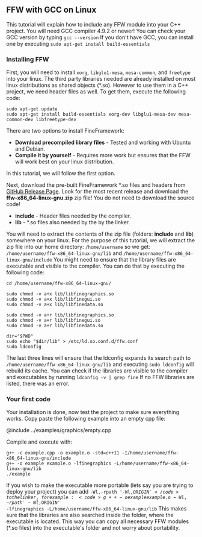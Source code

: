 FFW with GCC on Linux
-----------------------------------------

This tutorial will explain how to include any FFW module into your C++ project. You will need GCC compiler 4.9.2 or newer! You can check your GCC version by typing `gcc --version` If you don't have GCC, you can install one by executing `sudo apt-get install build-essentials`

### Installing FFW

First, you will need to install `xorg`, `libglu1-mesa`, `mesa-common`, and `freetype` into your linux. The third party libraries needed are already installed on most linux distributions as shared objects (*.so). However to use them in a C++ project, we need header files as well. To get them, execute the following code:

```
sudo apt-get update
sudo apt-get install build-essentials xorg-dev libglu1-mesa-dev mesa-common-dev libfreetype-dev
```

There are two options to install FineFramework:

* **Download precompiled library files** - Tested and working with Ubuntu and Debian.
* **Compile it by yourself** - Requires more work but ensures that the FFW will work best on your linux distribution.

In this tutorial, we will follow the first option.

Next, download the pre-built FineFramework *.so files and headers from [GitHub Release Page](https://github.com/matusnovak/fineframework/releases). Look for the most recent release and download the **ffw-x86_64-linux-gnu.zip** zip file! You do not need to download the source code!

* **include** - Header files needed by the compiler.
* **lib** - *.so files also needed by the by the linker.

You will need to extract the contents of the zip file (folders: **include** and **lib**) somewhere on your linux. For the purpose of this tutorial, we will extract the zip file into our home directory: `/home/username` so we get: `/home/username/ffw-x86_64-linux-gnu/lib` and `/home/username/ffw-x86_64-linux-gnu/include` You might need to ensure that the library files are executable and visible to the compiler. You can do that by executing the following code:

```
cd /home/username/ffw-x86_64-linux-gnu/

sudo chmod -v a+x lib/libfinegraphics.so
sudo chmod -v a+x lib/libfinegui.so
sudo chmod -v a+x lib/libfinedata.so

sudo chmod -v a+r lib/libfinegraphics.so
sudo chmod -v a+r lib/libfinegui.so
sudo chmod -v a+r lib/libfinedata.so

dir="$PWD"
sudo echo "$dir/lib" > /etc/ld.so.conf.d/ffw.conf
sudo ldconfig
```

The last three lines will ensure that the ldconfig expands its search path to `/home/username/ffw-x86_64-linux-gnu/lib` and executing `sudo ldconfig` will rebuild its cache. You can check if the libraries are visible to the compiler and executables by running `ldconfig -v | grep fine` If no FFW libraries are listed, there was an error.

### Your first code

Your installation is done, now test the project to make sure everything works. Copy paste the following example into an empty cpp file:

@include ../examples/graphics/empty.cpp

Compile and execute with:

```
g++ -c example.cpp -o example.o -std=c++11 -I/home/username/ffw-x86_64-linux-gnu/include
g++ -o example example.o -lfinegraphics -L/home/username/ffw-x86_64-linux-gnu/lib
./example
```

If you wish to make the executable more portable (lets say you are trying to deploy your project) you can add <code>-Wl,-rpath '-Wl,$ORIGIN'</code> to the linker, for example: <code>g++ -o example example.o -Wl,-rpath '-Wl,$ORIGIN' -lfinegraphics -L/home/username/ffw-x86_64-linux-gnu/lib</code> This makes sure that the libraries are also searched inside the folder, where the executable is located. This way you can copy all necessary FFW modules (*.so files) into the executable's folder and not worry about portability.
